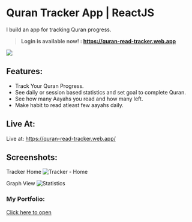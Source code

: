 
#  Quran Tracker App | ReactJS
I build an app for tracking Quran progress.

> __Login is available now! : https://quran-read-tracker.web.app__

![](https://i.ibb.co/yqddd07/main.jpg)

## Features:
- Track Your Quran Progress.
- See daily or session based statistics and set goal to complete Quran.
- See how many Aayahs you read and how many left.
- Make habit to read atleast few aayahs daily.

## Live At: 

Live at: https://quran-read-tracker.web.app/

## Screenshots:
Tracker Home
![Tracker - Home](https://github.com/user-attachments/assets/30cdcf50-6b28-463e-830f-5ad0fc949f92)

Graph View
![Statistics](https://github.com/user-attachments/assets/c7b604a7-bd24-4a4a-87e6-88d5f585debd)

### My Portfolio:
[Click here to open](https://hidayat-portfolio.web.app/)
